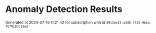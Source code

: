 # Anomaly Detection Results


<sup>Generated at 2024-07-16 11:21:42 for subscription with id `4913be3f-a345-4652-9bba-767418dd25e3`</sup>
